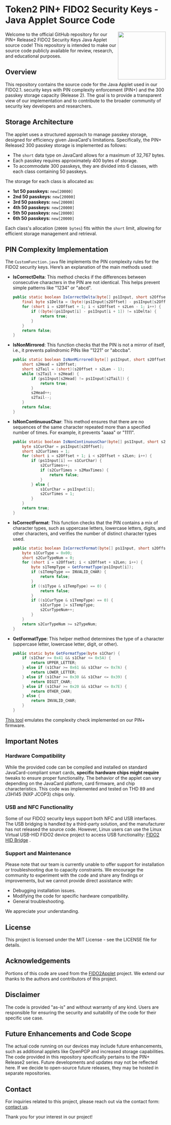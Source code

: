 # Token2 PIN+ FIDO2 Security Keys - Java Applet Source Code
<img height="150"    src="https://www.token2.com/shop/content/products/89/tmb_2001.jpg" align="right">
Welcome to the official GitHub repository for our PIN+ Release2 FIDO2 Security Keys Java Applet source code! This repository is intended to make our source code publicly available for review, research, and educational purposes.

## Overview

This repository contains the source code for the Java Applet used in our FIDO2.1. security keys with PIN complexity enforcement (PIN+) and the 300 passkey storage capacity (Release 2). The goal is to provide a transparent view of our implementation and to contribute to the broader community of security key developers and researchers.



## Storage Architecture

The applet uses a structured approach to manage passkey storage, designed for efficiency given JavaCard's limitations. Specifically, the PIN+ Release2 300 passkey storage is implemented as follows:

- The `short` data type on JavaCard allows for a maximum of 32,767 bytes.
- Each passkey requires approximately 400 bytes of storage.
- To accommodate 300 passkeys, they are divided into 6 classes, with each class containing 50 passkeys.

The storage for each class is allocated as:

- **1st 50 passkeys:** `new[20000]`
- **2nd 50 passkeys:** `new[20000]`
- **3rd 50 passkeys:** `new[20000]`
- **4th 50 passkeys:** `new[20000]`
- **5th 50 passkeys:** `new[20000]`
- **6th 50 passkeys:** `new[20000]`

Each class's allocation (`20000 bytes`) fits within the `short` limit, allowing for efficient storage management and retrieval.


## PIN Complexity Implementation

The `CustomFunction.java` file implements the PIN complexity rules for the FIDO2 security keys. Here’s an explanation of the main methods used:

- **IsCorrectDelta**: This method checks if the differences between consecutive characters in the PIN are not identical. This helps prevent simple patterns like "1234" or "abcd".

  ```java
  public static boolean IsCorrectDelta(byte[] ps1Input, short s2Offset, short s2Len) {
      final byte s1Delta = (byte)(ps1Input[s2Offset] - ps1Input[s2Offset + 1]);
      for (short i = s2Offset + 1; i < s2Offset + s2Len - 1; i++) {
          if ((byte)(ps1Input[i] - ps1Input[i + 1]) != s1Delta) {
              return true;
          }
      }
      return false;
  }
  ```

- **IsNonMirrored**: This function checks that the PIN is not a mirror of itself, i.e., it prevents palindromic PINs like "1221" or "abccba".

  ```java
  public static boolean IsNonMirrored(byte[] ps1Input, short s2Offset, short s2Len) {
      short s2Head = s2Offset;
      short s2Tail = (short)(s2Offset + s2Len - 1);
      while (s2Tail > s2Head) {
          if (ps1Input[s2Head] != ps1Input[s2Tail]) {
              return true;
          }
          s2Head++;
          s2Tail--;
      }
      return false;
  }
  ```

- **IsNonContinuousChar**: This method ensures that there are no sequences of the same character repeated more than a specified number of times. For example, it prevents "aaaa" or "1111".

  ```java
  public static boolean IsNonContinuousChar(byte[] ps1Input, short s2Offset, short s2Len, short s2MaxTimes) {
      byte s1CurChar = ps1Input[s2Offset];
      short s2CurTimes = 1;
      for (short i = s2Offset + 1; i < s2Offset + s2Len; i++) {
          if (ps1Input[i] == s1CurChar) {
              s2CurTimes++;
              if (s2CurTimes > s2MaxTimes) {
                  return false;
              }
          } else {
              s1CurChar = ps1Input[i];
              s2CurTimes = 1;
          }
      }
      return true;
  }
  ```

- **IsCorrectFormat**: This function checks that the PIN contains a mix of character types, such as uppercase letters, lowercase letters, digits, and other characters, and verifies the number of distinct character types used.

  ```java
  public static boolean IsCorrectFormat(byte[] ps1Input, short s2Offset, short s2Len, byte s1Type, short s2TypeNum) {
      byte s1CurType = 0x00;
      short s2CurTypeNum = 0;
      for (short i = s2Offset; i < s2Offset + s2Len; i++) {
          byte s1TempType = GetFormatType(ps1Input[i]);
          if (s1TempType == INVALID_CHAR) {
              return false;
          }
          if ((s1Type & s1TempType) == 0) {
              return false;
          }
          if ((s1CurType & s1TempType) == 0) {
              s1CurType |= s1TempType;
              s2CurTypeNum++;
          }
      }
      return s2CurTypeNum >= s2TypeNum;
  }
  ```

- **GetFormatType**: This helper method determines the type of a character (uppercase letter, lowercase letter, digit, or other).

  ```java
  public static byte GetFormatType(byte s1Char) {
      if (s1Char >= 0x41 && s1Char <= 0x5A) {
          return UPPER_LETTER;
      } else if (s1Char >= 0x61 && s1Char <= 0x7A) {
          return LOWER_LETTER;
      } else if (s1Char >= 0x30 && s1Char <= 0x39) {
          return DIGIT_CHAR;
      } else if (s1Char >= 0x20 && s1Char <= 0x7E) {
          return OTHER_CHAR;
      } else {
          return INVALID_CHAR;
      }
  }
  ```
[This tool](https://www.token2.com/site/page/token2-fido2-pin-see-the-pin-complexity-in-action) emulates the complexity check implemented on our PIN+ firmware.

 

## Important Notes

### Hardware Compatibility

While the provided code can be compiled and installed on standard JavaCard-compliant smart cards, **specific hardware chips might require** tweaks to ensure proper functionality. The behavior of the applet can vary depending on the JavaCard platform, card firmware, and chip characteristics. This code was implemented and tested on THD 89 and J3H145 (NXP JCOP3) chips only.

### USB and NFC Functionality
Some of our FIDO2 security keys support both NFC and USB interfaces. The USB bridging is handled by a third-party solution, and the manufacturer has not released the source code. However, Linux users can use the Linux Virtual USB-HID FIDO2 device project to access USB functionality:  [FIDO2 HID Bridge](https://github.com/BryanJacobs/fido2-hid-bridge/) .

### Support and Maintenance

Please note that our team is currently unable to offer support for installation or troubleshooting due to capacity constraints. We encourage the community to experiment with the code and share any findings or improvements, but we cannot provide direct assistance with:

- Debugging installation issues.
- Modifying the code for specific hardware compatibility.
- General troubleshooting.

We appreciate your understanding.

## License

This project is licensed under the  MIT License - see the LICENSE file for details.

## Acknowledgements

Portions of this code are used from the [FIDO2Applet](https://github.com/BryanJacobs/FIDO2Applet) project. We extend our thanks to the authors and contributors of this project.

## Disclaimer

The code is provided "as-is" and without warranty of any kind. Users are responsible for ensuring the security and suitability of the code for their specific use case.

## Future Enhancements and Code Scope
The actual code running on our devices may include future enhancements, such as additional applets like OpenPGP and increased storage capabilities. The code provided in this repository specifically pertains to the PIN+ Release2 series. Future developments and updates may not be reflected here. If we decide to open-source future releases, they may be hosted in separate repositories.

## Contact

For inquiries related to this project, please reach out via the contact form: [contact us](https://token2.com/contact).

Thank you for your interest in our project!

